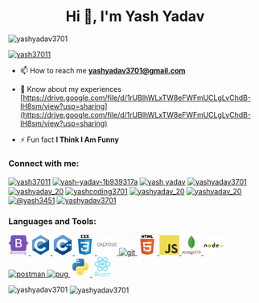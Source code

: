 <h1 align="center">Hi 👋, I'm Yash Yadav</h1>
<p align="left"> <img src="https://komarev.com/ghpvc/?username=yashyadav3701&label=Profile%20views&color=0e75b6&style=flat" alt="yashyadav3701" /> </p>

<p align="left"> <a href="https://twitter.com/yash37011" target="blank"><img src="https://img.shields.io/twitter/follow/yash37011?logo=twitter&style=for-the-badge" alt="yash37011" /></a> </p>

- 📫 How to reach me **yashyadav3701@gmail.com**

- 📄 Know about my experiences [https://drive.google.com/file/d/1rUBlhWLxTW8eFWFmUCLgLvChdB-lH8sm/view?usp=sharing](https://drive.google.com/file/d/1rUBlhWLxTW8eFWFmUCLgLvChdB-lH8sm/view?usp=sharing)

- ⚡ Fun fact **I Think I Am Funny**

<h3 align="left">Connect with me:</h3>
<p align="left">
<a href="https://twitter.com/yash37011" target="blank"><img align="center" src="https://raw.githubusercontent.com/rahuldkjain/github-profile-readme-generator/master/src/images/icons/Social/twitter.svg" alt="yash37011" height="30" width="40" /></a>
<a href="https://linkedin.com/in/yash-yadav-1b939317a" target="blank"><img align="center" src="https://raw.githubusercontent.com/rahuldkjain/github-profile-readme-generator/master/src/images/icons/Social/linked-in-alt.svg" alt="yash-yadav-1b939317a" height="30" width="40" /></a>
<a href="https://fb.com/yash yadav" target="blank"><img align="center" src="https://raw.githubusercontent.com/rahuldkjain/github-profile-readme-generator/master/src/images/icons/Social/facebook.svg" alt="yash yadav" height="30" width="40" /></a>
<a href="https://instagram.com/yashyadav3701" target="blank"><img align="center" src="https://raw.githubusercontent.com/rahuldkjain/github-profile-readme-generator/master/src/images/icons/Social/instagram.svg" alt="yashyadav3701" height="30" width="40" /></a>
<a href="https://www.codechef.com/users/yashyadav_20" target="blank"><img align="center" src="https://cdn.jsdelivr.net/npm/simple-icons@3.1.0/icons/codechef.svg" alt="yashyadav_20" height="30" width="40" /></a>
<a href="https://www.hackerrank.com/yashcoding3701" target="blank"><img align="center" src="https://raw.githubusercontent.com/rahuldkjain/github-profile-readme-generator/master/src/images/icons/Social/hackerrank.svg" alt="yashcoding3701" height="30" width="40" /></a>
<a href="https://codeforces.com/profile/yashyadav_20" target="blank"><img align="center" src="https://raw.githubusercontent.com/rahuldkjain/github-profile-readme-generator/master/src/images/icons/Social/codeforces.svg" alt="yashyadav_20" height="30" width="40" /></a>
<a href="https://www.leetcode.com/yashyadav_20" target="blank"><img align="center" src="https://raw.githubusercontent.com/rahuldkjain/github-profile-readme-generator/master/src/images/icons/Social/leet-code.svg" alt="yashyadav_20" height="30" width="40" /></a>
<a href="https://www.hackerearth.com/@yash3451" target="blank"><img align="center" src="https://raw.githubusercontent.com/rahuldkjain/github-profile-readme-generator/master/src/images/icons/Social/hackerearth.svg" alt="@yash3451" height="30" width="40" /></a>
<a href="https://auth.geeksforgeeks.org/user/yashyadav3701" target="blank"><img align="center" src="https://raw.githubusercontent.com/rahuldkjain/github-profile-readme-generator/master/src/images/icons/Social/geeks-for-geeks.svg" alt="yashyadav3701" height="30" width="40" /></a>
</p>

<h3 align="left">Languages and Tools:</h3>
<p align="left"> <a href="https://getbootstrap.com" target="_blank" rel="noreferrer"> <img src="https://raw.githubusercontent.com/devicons/devicon/master/icons/bootstrap/bootstrap-plain-wordmark.svg" alt="bootstrap" width="40" height="40"/> </a> <a href="https://www.cprogramming.com/" target="_blank" rel="noreferrer"> <img src="https://raw.githubusercontent.com/devicons/devicon/master/icons/c/c-original.svg" alt="c" width="40" height="40"/> </a> <a href="https://www.w3schools.com/cpp/" target="_blank" rel="noreferrer"> <img src="https://raw.githubusercontent.com/devicons/devicon/master/icons/cplusplus/cplusplus-original.svg" alt="cplusplus" width="40" height="40"/> </a> <a href="https://www.w3schools.com/css/" target="_blank" rel="noreferrer"> <img src="https://raw.githubusercontent.com/devicons/devicon/master/icons/css3/css3-original-wordmark.svg" alt="css3" width="40" height="40"/> </a> <a href="https://expressjs.com" target="_blank" rel="noreferrer"> <img src="https://raw.githubusercontent.com/devicons/devicon/master/icons/express/express-original-wordmark.svg" alt="express" width="40" height="40"/> </a> <a href="https://git-scm.com/" target="_blank" rel="noreferrer"> <img src="https://www.vectorlogo.zone/logos/git-scm/git-scm-icon.svg" alt="git" width="40" height="40"/> </a> <a href="https://www.w3.org/html/" target="_blank" rel="noreferrer"> <img src="https://raw.githubusercontent.com/devicons/devicon/master/icons/html5/html5-original-wordmark.svg" alt="html5" width="40" height="40"/> </a> <a href="https://developer.mozilla.org/en-US/docs/Web/JavaScript" target="_blank" rel="noreferrer"> <img src="https://raw.githubusercontent.com/devicons/devicon/master/icons/javascript/javascript-original.svg" alt="javascript" width="40" height="40"/> </a> <a href="https://www.mongodb.com/" target="_blank" rel="noreferrer"> <img src="https://raw.githubusercontent.com/devicons/devicon/master/icons/mongodb/mongodb-original-wordmark.svg" alt="mongodb" width="40" height="40"/> </a> <a href="https://nodejs.org" target="_blank" rel="noreferrer"> <img src="https://raw.githubusercontent.com/devicons/devicon/master/icons/nodejs/nodejs-original-wordmark.svg" alt="nodejs" width="40" height="40"/> </a> <a href="https://postman.com" target="_blank" rel="noreferrer"> <img src="https://www.vectorlogo.zone/logos/getpostman/getpostman-icon.svg" alt="postman" width="40" height="40"/> </a> <a href="https://pugjs.org" target="_blank" rel="noreferrer"> <img src="https://cdn.worldvectorlogo.com/logos/pug.svg" alt="pug" width="40" height="40"/> </a> <a href="https://www.python.org" target="_blank" rel="noreferrer"> <img src="https://raw.githubusercontent.com/devicons/devicon/master/icons/python/python-original.svg" alt="python" width="40" height="40"/> </a> <a href="https://reactjs.org/" target="_blank" rel="noreferrer"> <img src="https://raw.githubusercontent.com/devicons/devicon/master/icons/react/react-original-wordmark.svg" alt="react" width="40" height="40"/> </a> </p>

<p><img align="left" src="https://github-readme-stats.vercel.app/api/top-langs?username=yashyadav3701&show_icons=true&locale=en&layout=compact" alt="yashyadav3701" /></p>

<p>&nbsp;<img align="center" src="https://github-readme-stats.vercel.app/api?username=yashyadav3701&show_icons=true&locale=en" alt="yashyadav3701" /></p>
